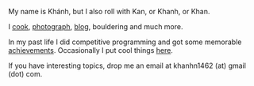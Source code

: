 My name is Khánh, but I also roll with Kan, or Khanh, or Khan.

I [cook](https://www.instagram.com/food.with.kan/), [photograph](https://www.instagram.com/photos.with.kan/), [blog](https://blog.ngkan.me), bouldering and much more.

In my past life I did competitive programming and got some memorable [achievements](https://cphof.org/profile/codeforces:ngkan). Occasionally I put cool things [here](https://cp-wiki.ngkan.me).

If you have interesting topics, drop me an email at khanhn1462 (at) gmail (dot) com.
